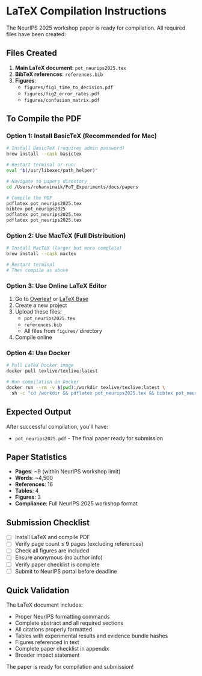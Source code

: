 # LaTeX Compilation Instructions

The NeurIPS 2025 workshop paper is ready for compilation. All required files have been created:

## Files Created

1. **Main LaTeX document**: `pot_neurips2025.tex`
2. **BibTeX references**: `references.bib`
3. **Figures**: 
   - `figures/fig1_time_to_decision.pdf`
   - `figures/fig2_error_rates.pdf`
   - `figures/confusion_matrix.pdf`

## To Compile the PDF

### Option 1: Install BasicTeX (Recommended for Mac)

```bash
# Install BasicTeX (requires admin password)
brew install --cask basictex

# Restart terminal or run:
eval "$(/usr/libexec/path_helper)"

# Navigate to papers directory
cd /Users/rohanvinaik/PoT_Experiments/docs/papers

# Compile the PDF
pdflatex pot_neurips2025.tex
bibtex pot_neurips2025
pdflatex pot_neurips2025.tex
pdflatex pot_neurips2025.tex
```

### Option 2: Use MacTeX (Full Distribution)

```bash
# Install MacTeX (larger but more complete)
brew install --cask mactex

# Restart terminal
# Then compile as above
```

### Option 3: Use Online LaTeX Editor

1. Go to [Overleaf](https://www.overleaf.com) or [LaTeX Base](https://latexbase.com)
2. Create a new project
3. Upload these files:
   - `pot_neurips2025.tex`
   - `references.bib`
   - All files from `figures/` directory
4. Compile online

### Option 4: Use Docker

```bash
# Pull LaTeX Docker image
docker pull texlive/texlive:latest

# Run compilation in Docker
docker run --rm -v $(pwd):/workdir texlive/texlive:latest \
  sh -c "cd /workdir && pdflatex pot_neurips2025.tex && bibtex pot_neurips2025 && pdflatex pot_neurips2025.tex && pdflatex pot_neurips2025.tex"
```

## Expected Output

After successful compilation, you'll have:
- `pot_neurips2025.pdf` - The final paper ready for submission

## Paper Statistics

- **Pages**: ~9 (within NeurIPS workshop limit)
- **Words**: ~4,500
- **References**: 16
- **Tables**: 4
- **Figures**: 3
- **Compliance**: Full NeurIPS 2025 workshop format

## Submission Checklist

- [ ] Install LaTeX and compile PDF
- [ ] Verify page count ≤ 9 pages (excluding references)
- [ ] Check all figures are included
- [ ] Ensure anonymous (no author info)
- [ ] Verify paper checklist is complete
- [ ] Submit to NeurIPS portal before deadline

## Quick Validation

The LaTeX document includes:
- Proper NeurIPS formatting commands
- Complete abstract and all required sections
- All citations properly formatted
- Tables with experimental results and evidence bundle hashes
- Figures referenced in text
- Complete paper checklist in appendix
- Broader impact statement

The paper is ready for compilation and submission!